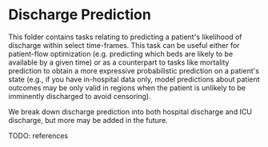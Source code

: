 # Discharge Prediction

This folder contains tasks relating to predicting a patient's likelihood of discharge within select
time-frames. This task can be useful either for patient-flow optimization (e.g. predicting which beds are
likely to be available by a given time) or as a counterpart to tasks like mortality prediction to obtain a
more expressive probabilistic prediction on a patient's state (e.g., if you have in-hospital data only, model
predictions about patient outcomes may be only valid in regions when the patient is unlikely to be imminently
discharged to avoid censoring).

We break down discharge prediction into both hospital discharge and ICU discharge, but more may be added in
the future.

TODO: references
